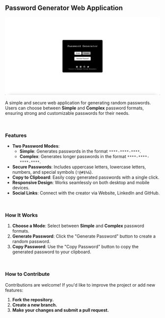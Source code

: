 ## Password Generator Web Application
[![](webapp.png)](https://soroushesnaashari.github.io/Password-Generator-App/)

A simple and secure web application for generating random passwords. Users can choose between **Simple** and **Complex** password formats, ensuring strong and customizable passwords for their needs.

<br>

### Features

- **Two Password Modes**:
  - **Simple**: Generates passwords in the format `****-****-****`.
  - **Complex**: Generates longer passwords in the format `****-****-****-****`.
- **Secure Passwords**: Includes uppercase letters, lowercase letters, numbers, and special symbols (`!@#$%&`).
- **Copy to Clipboard**: Easily copy generated passwords with a single click.
- **Responsive Design**: Works seamlessly on both desktop and mobile devices.
- **Social Links**: Connect with the creator via Website, LinkedIn and GitHub.

<br>

### How It Works

1. **Choose a Mode**: Select between **Simple** and **Complex** password formats.
2. **Generate Password**: Click the "Generate Password" button to create a random password.
3. **Copy Password**: Use the "Copy Password" button to copy the generated password to your clipboard.

<br>

### How to Contribute
Contributions are welcome! If you'd like to improve the project or add new features:

1. **Fork the repository.**
2. **Create a new branch.**
3. **Make your changes and submit a pull request.**
